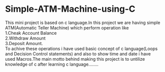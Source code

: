 # Simple-ATM-Machine-using-C

This mini project is based on c language.In this project we are having simple ATM(Automatic Teller Machine) which perform operation like<br>
1.Cheak Account Balance <br />
2.Withdraw Amount <br />
3.Deposit Amount.<br />
To achive these operations i have used basic concept of c language(Loops and Decision Control statements) and also to show time and date 
i have used Macros.The main motto behind making this project is to untilize knowledge of c after learning c language........
